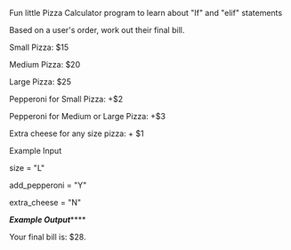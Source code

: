 Fun little Pizza Calculator program to learn about "If" and "elif" statements 

Based on a user's order, work out their final bill.

Small Pizza: $15

Medium Pizza: $20

Large Pizza: $25

Pepperoni for Small Pizza: +$2

Pepperoni for Medium or Large Pizza: +$3

Extra cheese for any size pizza: + $1

Example Input

size = "L"

add_pepperoni = "Y"

extra_cheese = "N"

*****Example Output*********

Your final bill is: $28.